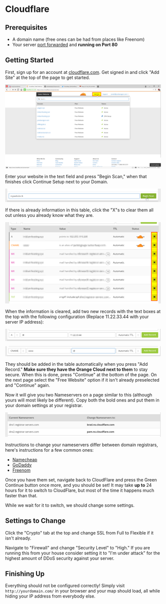 # Cloudflare

## Prerequisites

  - A domain name (free ones can be had from places like Freenom)
  - Your server [port forwarded](http://rocketmap.readthedocs.io/en/develop/extras/external.html) and **running on Port 80**

## Getting Started

First, sign up for an account at [cloudflare.com](https://www.cloudflare.com/a/sign-up). Get signed in and click "Add Site" at the top of the page to get started.

![](../_static/img/KxDz8Ik.png)

Enter your website in the text field and press "Begin Scan," when that finishes click Continue Setup next to your Domain.

![](../_static/img/cJZio5R.png)

If there is already information in this table, click the "X"s to clear them all out unless you already know what they are.

![](../_static/img/AzEGV1i.png)

When the information is cleared, add two new records with the text boxes at the top with the following configuration (Replace 11.22.33.44 with your server IP address):

![](../_static/img/ZXMksO1.png)

![](../_static/img/KLAGSDL.png)

They should be added in the table automatically when you press "Add Record." **Make sure they have the Orange Cloud next to them** to stay secure. When this is done, press "Continue" at the bottom of the page. On the next page select the "Free Website" option if it isn't already preselected and "Continue" again.

Now it will give you two Nameservers on a page similar to this (although yours will most likely be different). Copy both the bold ones and put them in your domain settings at your registrar.

![](../_static/img/ZTzOM0g.png)

Instructions to change your nameservers differ between domain registrars, here's instructions for a few common ones:

  - [Namecheap](https://www.namecheap.com/support/knowledgebase/article.aspx/767/10/how-can-i-change-the-nameservers-for-my-domain)
  - [GoDaddy](https://www.godaddy.com/help/set-custom-nameservers-for-domains-registered-with-godaddy-12317)
  - [Freenom](https://my.freenom.com/knowledgebase.php?action=displayarticle&id=3)

Once you have them set, navigate back to CloudFlare and press the Green Continue button once more, and you should be set! It may take **up to** 24 hours for it to switch to CloudFlare, but most of the time it happens much faster than that.

While we wait for it to switch, we should change some settings.

## Settings to Change

Click the "Crypto" tab at the top and change SSL from Full to Flexible if it isn't already.

Navigate to "Firewall" and change "Security Level" to "High." If you are running this from your house consider setting it to "I'm under attack" for the highest amount of DDoS security against your server.

## Finishing Up

Everything should not be configured correctly! Simply visit `http://yourdomain.com/` in your browser and your map should load, all while hiding your IP address from everybody else.
